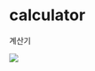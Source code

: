 # calculator
계산기
<div>
<img src="https://user-images.githubusercontent.com/72647319/102611800-01130400-4173-11eb-8d3e-e22be584f58d.png">
</div>
